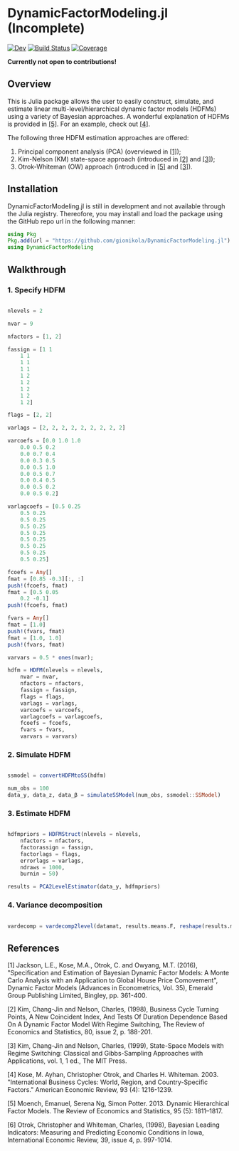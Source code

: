 # DynamicFactorModeling.jl (Incomplete)

[![Dev](https://img.shields.io/badge/docs-dev-blue.svg)](https://gionikola.github.io/DynamicFactorModeling.jl/dev)
[![Build Status](https://github.com/gionikola/DynamicFactorModeling.jl/actions/workflows/CI.yml/badge.svg?branch=main)](https://github.com/gionikola/DynamicFactorModeling.jl/actions/workflows/CI.yml?query=branch%3Amain)
[![Coverage](https://codecov.io/gh/gionikola/DynamicFactorModeling.jl/branch/main/graph/badge.svg)](https://codecov.io/gh/gionikola/DynamicFactorModeling.jl)

**Currently not open to contributions!**

## Overview 

This is Julia package allows the user to easily construct, simulate, and estimate linear multi-level/hierarchical dynamic factor models (HDFMs) using a variety of Bayesian approaches. 
A wonderful explanation of HDFMs is provided in [[5]](#5). For an example, check out [[4]](#4).

The following three HDFM estimation approaches are offered: 
1. Principal component analysis (PCA) (overviewed in [[1]](#1));
2. Kim-Nelson (KM) state-space approach (introduced in [[2]](#2) and [[3]](#3));
3. Otrok-Whiteman (OW) approach (introduced in [[5]](#6) and [[3]](#4)).

## Installation

DynamicFactorModeling.jl is still in development and not available through the Julia registry.
Thereofore, you may install and load the package using the GitHub repo url in the following manner:

```julia
using Pkg
Pkg.add(url = "https://github.com/gionikola/DynamicFactorModeling.jl")
using DynamicFactorModeling
```

## Walkthrough 

### 1. **Specify HDFM** 

```julia

nlevels = 2

nvar = 9

nfactors = [1, 2]

fassign = [1 1
    1 1
    1 1
    1 1
    1 2
    1 2
    1 2
    1 2
    1 2]

flags = [2, 2]

varlags = [2, 2, 2, 2, 2, 2, 2, 2, 2]

varcoefs = [0.0 1.0 1.0
    0.0 0.5 0.2
    0.0 0.7 0.4
    0.0 0.3 0.5
    0.0 0.5 1.0
    0.0 0.5 0.7
    0.0 0.4 0.5
    0.0 0.5 0.2
    0.0 0.5 0.2]

varlagcoefs = [0.5 0.25
    0.5 0.25
    0.5 0.25
    0.5 0.25
    0.5 0.25
    0.5 0.25
    0.5 0.25
    0.5 0.25
    0.5 0.25]

fcoefs = Any[]
fmat = [0.85 -0.3][:, :]
push!(fcoefs, fmat)
fmat = [0.5 0.05
    0.2 -0.1]
push!(fcoefs, fmat)

fvars = Any[]
fmat = [1.0]
push!(fvars, fmat)
fmat = [1.0, 1.0]
push!(fvars, fmat)

varvars = 0.5 * ones(nvar);

hdfm = HDFM(nlevels = nlevels,
    nvar = nvar,
    nfactors = nfactors,
    fassign = fassign,
    flags = flags,
    varlags = varlags,
    varcoefs = varcoefs,
    varlagcoefs = varlagcoefs,
    fcoefs = fcoefs,
    fvars = fvars,
    varvars = varvars)

```

### 2. Simulate HDFM 

```julia

ssmodel = convertHDFMtoSS(hdfm)

num_obs = 100
data_y, data_z, data_β = simulateSSModel(num_obs, ssmodel::SSModel)

```

### 3. Estimate HDFM 

```julia

hdfmpriors = HDFMStruct(nlevels = nlevels,
    nfactors = nfactors,
    factorassign = fassign,
    factorlags = flags,
    errorlags = varlags,
    ndraws = 1000,
    burnin = 50)

results = PCA2LevelEstimator(data_y, hdfmpriors)

```

### 4. Variance decomposition

```julia

vardecomp = vardecomp2level(datamat, results.means.F, reshape(results.means.B, 3, 50)', fassign)

```

## References 

<a id="1">[1]</a> 
Jackson, L.E., Kose, M.A., Otrok, C. and Owyang, M.T. (2016), "Specification and Estimation of Bayesian Dynamic Factor Models: A Monte Carlo Analysis with an Application to Global House Price Comovement", Dynamic Factor Models (Advances in Econometrics, Vol. 35), Emerald Group Publishing Limited, Bingley, pp. 361-400.

<a id="2">[2]</a> 
Kim, Chang-Jin and Nelson, Charles, (1998), Business Cycle Turning Points, A New Coincident Index, And Tests Of Duration Dependence Based On A Dynamic Factor Model With Regime Switching, The Review of Economics and Statistics, 80, issue 2, p. 188-201.

<a id="3">[3]</a> 
Kim, Chang-Jin and Nelson, Charles, (1999), State-Space Models with Regime Switching: Classical and Gibbs-Sampling Approaches with Applications, vol. 1, 1 ed., The MIT Press.

<a id="4">[4]</a> 
Kose, M. Ayhan, Christopher Otrok, and Charles H. Whiteman. 2003. "International Business Cycles: World, Region, and Country-Specific Factors." American Economic Review, 93 (4): 1216-1239.

<a id="5">[5]</a> 
Moench, Emanuel, Serena Ng, Simon Potter. 2013. Dynamic Hierarchical Factor Models. The Review of Economics and Statistics, 95 (5): 1811–1817.

<a id="6">[6]</a> 
Otrok, Christopher and Whiteman, Charles, (1998), Bayesian Leading Indicators: Measuring and Predicting Economic Conditions in Iowa, International Economic Review, 39, issue 4, p. 997-1014.

